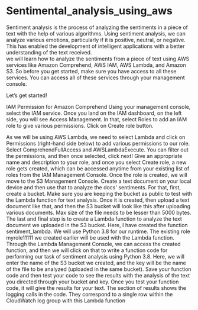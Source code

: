 # Sentimental_analysis_using_aws
Sentiment analysis is the process of analyzing the sentiments in a piece of text with the help of various algorithms. Using sentiment analysis, we can analyze various emotions, particularly if it is positive, neutral, or negative. This has enabled the development of intelligent applications with a better understanding of the text received.   
we will learn how to analyze the sentiments from a piece of text using AWS services like Amazon Comprehend, AWS IAM, AWS Lambda, and Amazon S3. So before you get started, make sure you have access to all these services. You can access all of these services through your management console.

Let’s get started!

IAM Permission for Amazon Comprehend
Using your management console, select the IAM service. Once you land on the IAM dashboard, on the left side, you will see Access Management. In that, select Roles to add an IAM role to give various permissions. Click on Create role button. 

As we will be using AWS Lambda, we need to select Lambda and click on Permissions (right-hand side below) to add various permissions to our role.
Select ComprehendFullAccess and AWSLambdaExecute.
You can filter out the permissions, and then once selected, click next!
Give an appropriate name and description to your role, and once you select Create role, a new role gets created, which can be accessed anytime from your existing list of roles from the IAM Management Console. 
Once the role is created, we will move to the S3 Management Console. Create a text document on your local device and then use that to analyze the docs' sentiments. For that, first, create a bucket. Make sure you are keeping the bucket as public to test with the Lambda function for text analysis.
Once it is created, then upload a text document like that, and then the S3 bucket will look like this after uploading various documents. Max size of the file needs to be lesser than 5000 bytes.
The last and final step is to create a Lambda function to analyze the text document we uploaded in the S3 bucket. 
Here, I have created the function sentiment_lambda. We will use Python 3.8 for our runtime. The existing role myrole11111 we created earlier will be used with the Lambda function.
Through the Lambda Management Console, we can access the created function, and then we will click on that to write a function code for performing our task of sentiment analysis using Python 3.8. Here, we will enter the name of the S3 bucket we created, and the key will be the name of the file to be analyzed (uploaded in the same bucket).
    Save your function code and then test your code to see the results with the analysis of the text you directed through your bucket and key.
    Once you test your function code, it will give the results for your text. The section of results shows the logging calls in the code. They correspond to a single row within the CloudWatch log group with this 
    Lambda function
